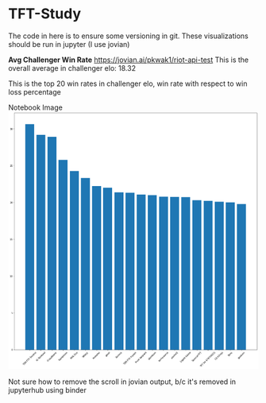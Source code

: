 # TFT-Study

The code in here is to ensure some versioning in git.
These visualizations should be run in jupyter (I use jovian)

**Avg Challenger Win Rate**
https://jovian.ai/pkwak1/riot-api-test
This is the overall average in challenger elo: 18.32

This is the top 20 win rates in challenger elo, win rate with respect to win loss percentage

Notebook Image
![alt text](https://github.com/pkwak1/TFT-Study/blob/main/img/challenger_win_rate.png?raw=true)

Not sure how to remove the scroll in jovian output, b/c it's removed in jupyterhub using binder
